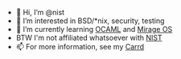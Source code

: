 - 👋 Hi, I’m @nist
- 👀 I’m interested in BSD/*nix, security, testing
- 🌱 I’m currently learning [OCAML](https://ocaml.org/) and [Mirage OS](https://mirage.io/)
- BTW I'm not affiliated whatsoever with [NIST](https://www.nist.gov/)
- 📫 For more information, see my [Carrd](https://nist.carrd.co/)
